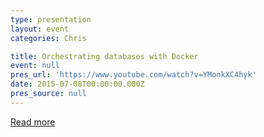 ```yaml
---
type: presentation
layout: event
categories: Chris

title: Orchestrating databases with Docker
event: null
pres_url: 'https://www.youtube.com/watch?v=YMonkXC4hyk'
date: 2015-07-08T00:00:00.000Z
pres_source: null
---
```


[Read more](https://www.youtube.com/watch?v=YMonkXC4hyk)
